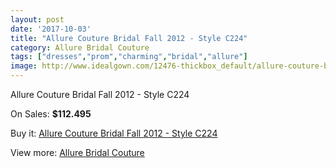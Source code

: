```yaml
---
layout: post
date: '2017-10-03'
title: "Allure Couture Bridal Fall 2012 - Style C224"
category: Allure Bridal Couture
tags: ["dresses","prom","charming","bridal","allure"]
image: http://www.idealgown.com/12476-thickbox_default/allure-couture-bridal-fall-2012-style-c224.jpg
---
```

Allure Couture Bridal Fall 2012 - Style C224

On Sales: **$112.495**
<a href="https://www.idealgown.com/en/allure-bridal-couture/5030-allure-couture-bridal-fall-2012-style-c224.html"><amp-img layout="responsive" width="600" height="600" src="//www.idealgown.com/12476-thickbox_default/allure-couture-bridal-fall-2012-style-c224.jpg" alt="Allure Couture Bridal Fall 2012 - Style C224 0" /></a>
<a href="https://www.idealgown.com/en/allure-bridal-couture/5030-allure-couture-bridal-fall-2012-style-c224.html"><amp-img layout="responsive" width="600" height="600" src="//www.idealgown.com/12480-thickbox_default/allure-couture-bridal-fall-2012-style-c224.jpg" alt="Allure Couture Bridal Fall 2012 - Style C224 1" /></a>
<a href="https://www.idealgown.com/en/allure-bridal-couture/5030-allure-couture-bridal-fall-2012-style-c224.html"><amp-img layout="responsive" width="600" height="600" src="//www.idealgown.com/12479-thickbox_default/allure-couture-bridal-fall-2012-style-c224.jpg" alt="Allure Couture Bridal Fall 2012 - Style C224 2" /></a>
<a href="https://www.idealgown.com/en/allure-bridal-couture/5030-allure-couture-bridal-fall-2012-style-c224.html"><amp-img layout="responsive" width="600" height="600" src="//www.idealgown.com/12478-thickbox_default/allure-couture-bridal-fall-2012-style-c224.jpg" alt="Allure Couture Bridal Fall 2012 - Style C224 3" /></a>
<a href="https://www.idealgown.com/en/allure-bridal-couture/5030-allure-couture-bridal-fall-2012-style-c224.html"><amp-img layout="responsive" width="600" height="600" src="//www.idealgown.com/12477-thickbox_default/allure-couture-bridal-fall-2012-style-c224.jpg" alt="Allure Couture Bridal Fall 2012 - Style C224 4" /></a>

Buy it: [Allure Couture Bridal Fall 2012 - Style C224](https://www.idealgown.com/en/allure-bridal-couture/5030-allure-couture-bridal-fall-2012-style-c224.html "Allure Couture Bridal Fall 2012 - Style C224")

View more: [Allure Bridal Couture](https://www.idealgown.com/en/64-allure-bridal-couture "Allure Bridal Couture")